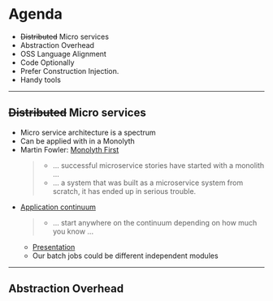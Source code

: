 # Agenda

* <s>Distributed</s> Micro services
* Abstraction Overhead
* OSS Language Alignment
* Code Optionally
* Prefer Construction Injection.
* Handy tools
  
---

## <s>Distributed</s> Micro services

* Micro service architecture is a spectrum
* Can be applied with in a Monolyth
* Martin Fowler: [Monolyth First](https://martinfowler.com/bliki/MonolithFirst.html)
  > * ... successful microservice stories have started with a monolith ...
  > * ... a system that was built as a microservice system from scratch, it has ended up in serious trouble.
* [Application continuum](http://www.appcontinuum.io/)
  > * ... start anywhere on the continuum depending on how much you know ...
  * [Presentation](http://deck.appcontinuum.io/assets/player/KeynoteDHTMLPlayer.html)
  * Our batch jobs could be different independent modules

---

## Abstraction Overhead

